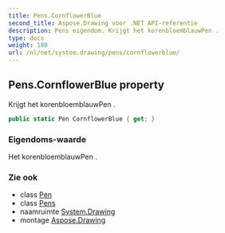 ```yaml
---
title: Pens.CornflowerBlue
second_title: Aspose.Drawing voor .NET API-referentie
description: Pens eigendom. Krijgt het korenbloemblauwPen .
type: docs
weight: 180
url: /nl/net/system.drawing/pens/cornflowerblue/
---
```

## Pens.CornflowerBlue property

Krijgt het korenbloemblauwPen .

```csharp
public static Pen CornflowerBlue { get; }
```

### Eigendoms-waarde

Het korenbloemblauwPen .

### Zie ook

* class [Pen](../../pen/)
* class [Pens](../)
* naamruimte [System.Drawing](../../pens/)
* montage [Aspose.Drawing](../../../)


